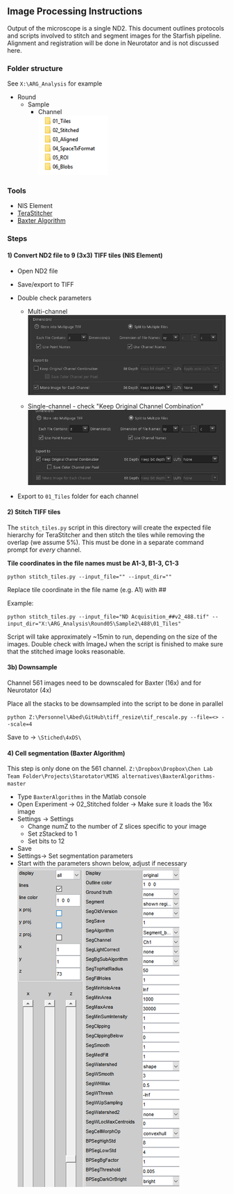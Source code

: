 ## Image Processing Instructions
Output of the microscope is a single ND2. This document outlines protocols and scripts involved to stitch and segment images for the Starfish pipeline. Alignment and registration will be done in Neurotator and is not discussed here.

### Folder structure
See `X:\ARG_Analysis` for example
* Round
  * Sample
    * Channel  
    ![folder-struct](images/folder-struct.png)

### Tools
* NIS Element
* [TeraStitcher](https://github.com/abria/TeraStitcher)
* [Baxter Algorithm](https://github.com/klasma/BaxterAlgorithms)

### Steps
#### 1) Convert ND2 file to 9 (3x3) TIFF tiles (NIS Element)
* Open ND2 file
* Save/export to TIFF
* Double check parameters
   * Multi-channel    
![nis-params](images/nis-multi-channel-params.png)

   * Single-channel - check "Keep Original Channel Combination"
![nis-params](images/nis-single-channel-params.png)

* Export to `01_Tiles` folder for each channel

#### 2) Stitch TIFF tiles

The `stitch_tiles.py` script in this directory will create the expected file hierarchy for TeraStitcher and then stitch the tiles while removing the overlap (we assume 5%).  This must be done in a separate command prompt for *every* channel.

**Tile coordinates in the file names must be A1-3, B1-3, C1-3**

```
python stitch_tiles.py --input_file="" --input_dir=""
```
Replace tile coordinate in the file name (e.g. A1) with ##

Example:
```
python stitch_tiles.py --input_file="ND Acquisition_##v2_488.tif" --input_dir="X:\ARG_Analysis\Round05\Sample2\488\01_Tiles"
```
Script will take approximately ~15min to run, depending on the size of the images. Double check with ImageJ when the script is finished to make sure that the stitched image looks reasonable.

#### 3b) Downsample
Channel 561 images need to be downscaled for Baxter (16x) and for Neurotator (4x)

Place all the stacks to be downsampled into the script to be done in parallel

```
python Z:\Personnel\Abed\GitHub\tiff_resize\tif_rescale.py --file=<> --scale=4
```

Save to -> `\Stiched\4xDS\`


#### 4) Cell segmentation (Baxter Algorithm)
This step is only done on the 561 channel.
`Z:\Dropbox\Dropbox\Chen Lab Team Folder\Projects\Starotator\MINS alternatives\BaxterAlgorithms-master`


* Type `BaxterAlgorithms` in the Matlab console
* Open Experiment -> 02_Stitched folder -> Make sure it loads the 16x image
* Settings -> Settings
   * Change numZ to the number of Z slices specific to your image
   * Set zStacked to 1
   * Set bits to 12
* Save
* Settings-> Set segmentation parameters
* Start with the parameters shown below, adjust if necessary    
![baxter-params](images/baxter-params.png)
